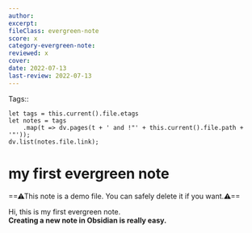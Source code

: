 ```yaml
---
author:  
excerpt:  
fileClass: evergreen-note
score: x  
category-evergreen-note:  
reviewed: x  
cover: 
date: 2022-07-13  
last-review: 2022-07-13  
---
```

Tags::  
~~~dataviewjs
let tags = this.current().file.etags
let notes = tags
	.map(t => dv.pages(t + ' and !"' + this.current().file.path + '"'));
dv.list(notes.file.link);
~~~

# my first evergreen note
==⚠This note is a demo file. You can safely delete it if you want.⚠==

Hi, this is my first evergreen note.  
**Creating a new note in Obsidian is really easy.**